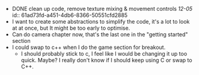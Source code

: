- DONE clean up code, remove texture mixing & movement controls _12-05_
  id:: 61ad73fd-a451-4db6-8366-50551cfd2885
- I want to create some abstractions to simplify the code, it's a lot to look at at once, but It might be too early to optimise.
- Can do camera chapter now, that's the last one in the "getting started" section
- I could swap to c++ when I do the game section for breakout.
	- I should probably stick to c, I feel like I would be changing it up too quick. Maybe? I really don't know if I should keep using C or swap to C++.